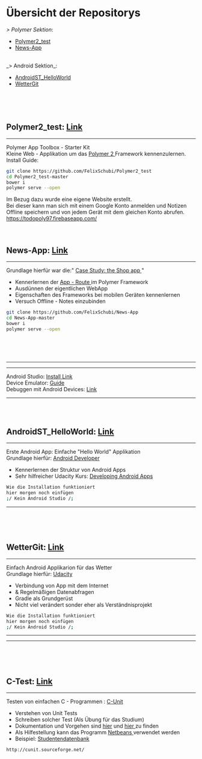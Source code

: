 # Übersicht der Repositorys
_> Polymer Sektion_:
- [Polymer2_test](#polymer2_test)
- [News-App](#news-app)

<br>
_> Android Sektion_:

- [AndroidST_HelloWorld](#androidst_helloworld)
- [WetterGit](#wetter_git)






<br> <br> <br>

## Polymer2_test: <a href="https://github.com/FelixSchubi/Polymer2_test">Link</a>
**********************************

Polymer App Toolbox - Starter Kit <br>
Kleine Web - Applikation um das <a href="https://www.polymer-project.org/2.0/docs/about_20">Polymer 2 </a> Framework kennenzulernen.<br>
Install Guide:
```bash
git clone https://github.com/FelixSchubi/Polymer2_test
cd Polymer2_test-master
bower i
polymer serve --open 
````
Im Bezug dazu wurde eine eigene Website erstellt.<br>
Bei dieser kann man sich mit einem Google Konto anmelden und Notizen Offline speichern und von jedem Gerät mit dem gleichen Konto abrufen.
https://todopoly97.firebaseapp.com/ <br> <br> <br>


## News-App: <a href="https://github.com/FelixSchubi/News-App">Link</a>
**************
Grundlage hierfür war die:" <a href="https://www.polymer-project.org/2.0/toolbox/case-study"> Case Study: the Shop app </a>"
- Kennerlernen der <a href="https://www.webcomponents.org/element/PolymerElements/app-route" >App - Route </a> im Polymer Framework <br>
- Ausdünnen der eigentlichen WebApp
- Eigenschaften des Frameworks bei mobilen Geräten kennenlernen
- Versuch Offline - Notes einzubinden


```bash
git clone https://github.com/FelixSchubi/News-App
cd News-App-master
bower i
polymer serve --open 
````

<br> <br> <br>

*******************
********************
Android Studio: <a href="https://developer.android.com/studio/install"> Install Link </a> <br>
Device Emulator: <a href="https://developer.android.com/studio/run/managing-avds"> Guide </a> <br>
Debuggen mit Android Devices: <a href="https://developers.google.com/web/tools/chrome-devtools/remote-debugging/"> Link </a>
************
<br> <br> 

## AndroidST_HelloWorld: <a href="hhttps://github.com/FelixSchubi/AndroidST_HelloWorld">Link</a>
********
Erste Android App: Einfache "Hello World" Applikation <br>
Grundlage hierfür: <a href="https://developer.android.com/training/basics/firstapp/index.html"> Android Developer </a> <br>
- Kennerlernen der Struktur von Android Apps 
- Sehr hilfreicher Udacity Kurs: <a href="https://de.udacity.com/course/developing-android-apps--ud853"> Developing Android Apps </a>


```bash
Wie die Installation funktioniert
hier morgen noch einfügen
;/ Kein Android Studio /;
````

************
<br> <br> <br>

## WetterGit: <a href="hhttps://github.com/FelixSchubi/WetterGit">Link</a>
********
Einfach Android Applikarion für das Wetter<br>
Grundlage hierfür: <a href="https://developer.android.com/training/basics/firstapp/index.html"> Udacity </a> <br>
- Verbindung von App mit dem Internet
- & Regelmäßigen Datenabfragen
- Gradle als Grundgerüst
- Nicht viel verändert sonder eher als Verständnisprojekt


```bash
Wie die Installation funktioniert
hier morgen noch einfügen
;/ Kein Android Studio /;
````

************
*******
<br> <br> <br>

## C-Test: <a href="https://github.com/FelixSchubi/C-Test">Link</a>
********
Testen von einfachen C - Programmen : <a href="http://cunit.sourceforge.net"> C-Unit </a> <br>
- Verstehen von Unit Tests
- Schreiben solcher Test (Als Übung für das Studium)
- Dokumentation und Vorgehen sind <a href="https://github.com/FelixSchubi/C-Test/blob/master/README.md">hier</a>
und <a href="https://github.com/FelixSchubi/C-Test/blob/master/Vorgehen_%3EDatabase.md"> hier </a> zu finden 
- Als Hilfestellung kann das Programm <a href="https://netbeans.org/">Netbeans </a> verwendet werden
- Beispiel: <a href="https://github.com/FelixSchubi/C-Test/blob/master/11_16.04.2018/Database.md"> Studentendatenbank </a>

```bash
http://cunit.sourceforge.net/
````


